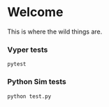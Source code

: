 # Welcome

This is where the wild things are.


### Vyper tests
`pytest`

### Python Sim tests
`python test.py`


